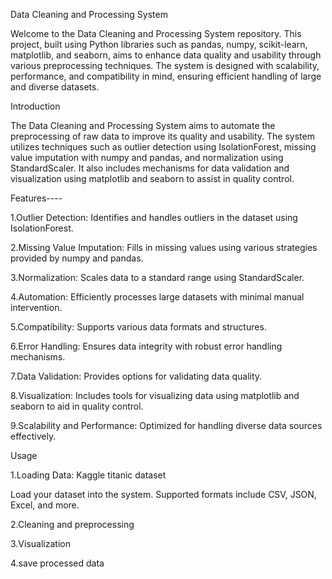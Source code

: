 Data Cleaning and Processing System

Welcome to the Data Cleaning and Processing System repository. This project, built using Python libraries such as pandas, numpy, scikit-learn, matplotlib, and seaborn, aims to enhance data quality and usability through various preprocessing techniques. The system is designed with scalability, performance, and compatibility in mind, ensuring efficient handling of large and diverse datasets.

Introduction

The Data Cleaning and Processing System aims to automate the preprocessing of raw data to improve its quality and usability. The system utilizes techniques such as outlier detection using IsolationForest, missing value imputation with numpy and pandas, and normalization using StandardScaler. It also includes mechanisms for data validation and visualization using matplotlib and seaborn to assist in quality control.

Features----

1.Outlier Detection: Identifies and handles outliers in the dataset using IsolationForest.

2.Missing Value Imputation: Fills in missing values using various strategies provided by numpy and pandas.

3.Normalization: Scales data to a standard range using StandardScaler.

4.Automation: Efficiently processes large datasets with minimal manual intervention.

5.Compatibility: Supports various data formats and structures.

6.Error Handling: Ensures data integrity with robust error handling mechanisms.

7.Data Validation: Provides options for validating data quality.

8.Visualization: Includes tools for visualizing data using matplotlib and seaborn to aid in quality control.

9.Scalability and Performance: Optimized for handling diverse data sources effectively.

Usage

1.Loading Data: Kaggle titanic dataset

Load your dataset into the system. Supported formats include CSV, JSON, Excel, and more.

2.Cleaning and preprocessing

3.Visualization

4.save processed data
